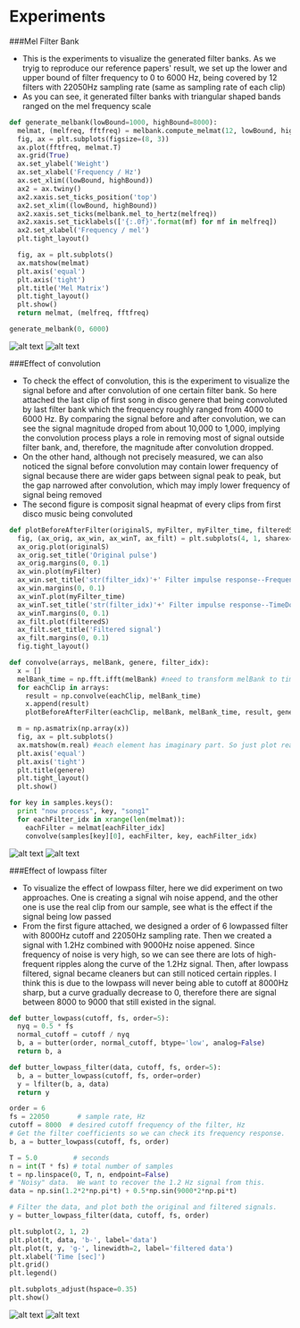 # Experiments
###Mel Filter Bank
* This is the experiments to visualize the generated filter banks. As we tryig to reproduce our reference papers' result, we set up the lower and upper bound of filter frequency to 0 to 6000 Hz, being covered by 12 filters with 22050Hz sampling rate (same as sampling rate of each clip)
* As you can see, it generated filter banks with triangular shaped bands ranged on the mel frequency scale
```python
def generate_melbank(lowBound=1000, highBound=8000):
  melmat, (melfreq, fftfreq) = melbank.compute_melmat(12, lowBound, highBound, num_fft_bands=4097, sample_rate=22050)
  fig, ax = plt.subplots(figsize=(8, 3))
  ax.plot(fftfreq, melmat.T)
  ax.grid(True)
  ax.set_ylabel('Weight')
  ax.set_xlabel('Frequency / Hz')
  ax.set_xlim((lowBound, highBound))
  ax2 = ax.twiny()
  ax2.xaxis.set_ticks_position('top')
  ax2.set_xlim((lowBound, highBound))
  ax2.xaxis.set_ticks(melbank.mel_to_hertz(melfreq))
  ax2.xaxis.set_ticklabels(['{:.0f}'.format(mf) for mf in melfreq])
  ax2.set_xlabel('Frequency / mel')
  plt.tight_layout()

  fig, ax = plt.subplots()
  ax.matshow(melmat)
  plt.axis('equal')
  plt.axis('tight')
  plt.title('Mel Matrix')
  plt.tight_layout()
  plt.show()
  return melmat, (melfreq, fftfreq)

generate_melbank(0, 6000)
```
![alt text](https://github.com/jfriend08/MusicClassification/blob/dev2/baseLineReport/figures/Mel_Matrix.png "Mel_Matrix")
![alt text](https://github.com/jfriend08/MusicClassification/blob/dev2/baseLineReport/figures/mel_frequency_bank.png "mel_frequency_bank")


###Effect of convolution
* To check the effect of convolution, this is the experiment to visualize the signal before and after convolution of one certain filter bank. So here attached the last clip of first song in disco genere that being convoluted by last filter bank which the frequency roughly ranged from 4000 to 6000 Hz. By comparing the signal before and after convolution, we can see the signal magnitude droped from about 10,000 to 1,000, implying the convolution process plays a role in removing most of signal outside filter bank, and, therefore, the magnitude after convolution dropped.
* On the other hand, although not precisely measured, we can also noticed the signal before convolution may contain lower frequency of signal because there are wider gaps between signal peak to peak, but the gap narrowed after convolution, which may imply lower frequency of signal being removed
* The second figure is composit signal heapmat of every clips from first disco music being convoluted
```python
def plotBeforeAfterFilter(originalS, myFilter, myFilter_time, filteredS, genere, filter_idx):
  fig, (ax_orig, ax_win, ax_winT, ax_filt) = plt.subplots(4, 1, sharex=True)
  ax_orig.plot(originalS)
  ax_orig.set_title('Original pulse')
  ax_orig.margins(0, 0.1)
  ax_win.plot(myFilter)
  ax_win.set_title('str(filter_idx)'+' Filter impulse response--FrequencyDomain')
  ax_win.margins(0, 0.1)
  ax_winT.plot(myFilter_time)
  ax_winT.set_title('str(filter_idx)'+' Filter impulse response--TimeDomain')
  ax_winT.margins(0, 0.1)
  ax_filt.plot(filteredS)
  ax_filt.set_title('Filtered signal')
  ax_filt.margins(0, 0.1)
  fig.tight_layout()

def convolve(arrays, melBank, genere, filter_idx):
  x = []
  melBank_time = np.fft.ifft(melBank) #need to transform melBank to time domain
  for eachClip in arrays:
    result = np.convolve(eachClip, melBank_time)
    x.append(result)
    plotBeforeAfterFilter(eachClip, melBank, melBank_time, result, genere, filter_idx)

  m = np.asmatrix(np.array(x))
  fig, ax = plt.subplots()
  ax.matshow(m.real) #each element has imaginary part. So just plot real part
  plt.axis('equal')
  plt.axis('tight')
  plt.title(genere)
  plt.tight_layout()
  plt.show()

for key in samples.keys():
  print "now process", key, "song1"
  for eachFilter_idx in xrange(len(melmat)):
    eachFilter = melmat[eachFilter_idx]
    convolve(samples[key][0], eachFilter, key, eachFilter_idx)
```
![alt text](https://github.com/jfriend08/MusicClassification/blob/dev2/baseLineReport/figures/FilterFigure_Filter11disco.png "FilterFigure_Filter11disco")
![alt text](https://github.com/jfriend08/MusicClassification/blob/dev2/baseLineReport/figures/Convolution_Filter11disco.png "Convolution_Filter11disco")

###Effect of lowpass filter
* To visualize the effect of lowpass filter, here we did experiment on two approaches. One is creating a signal wih noise append, and the other one is use the real clip from our sample, see what is the effect if the signal being low passed
* From the first figure attached, we designed a order of 6 lowpassed filter with 8000Hz cutoff and 22050Hz sampling rate. Then we created a signal with 1.2Hz combined with 9000Hz noise appened. Since frequency of noise is very high, so we can see there are lots of high-frequent ripples along the curve of the 1.2Hz signal. Then, after lowpass filtered, signal became cleaners but can still noticed certain ripples. I think this is due to the lowpass will never being able to cutoff at 8000Hz sharp, but a curve gradually decrease to 0, therefore there are signal between 8000 to 9000 that still existed in the signal.
```python
def butter_lowpass(cutoff, fs, order=5):
  nyq = 0.5 * fs
  normal_cutoff = cutoff / nyq
  b, a = butter(order, normal_cutoff, btype='low', analog=False)
  return b, a

def butter_lowpass_filter(data, cutoff, fs, order=5):
  b, a = butter_lowpass(cutoff, fs, order=order)
  y = lfilter(b, a, data)
  return y

order = 6
fs = 22050       # sample rate, Hz
cutoff = 8000  # desired cutoff frequency of the filter, Hz
# Get the filter coefficients so we can check its frequency response.
b, a = butter_lowpass(cutoff, fs, order)

T = 5.0         # seconds
n = int(T * fs) # total number of samples
t = np.linspace(0, T, n, endpoint=False)
# "Noisy" data.  We want to recover the 1.2 Hz signal from this.
data = np.sin(1.2*2*np.pi*t) + 0.5*np.sin(9000*2*np.pi*t)

# Filter the data, and plot both the original and filtered signals.
y = butter_lowpass_filter(data, cutoff, fs, order)

plt.subplot(2, 1, 2)
plt.plot(t, data, 'b-', label='data')
plt.plot(t, y, 'g-', linewidth=2, label='filtered data')
plt.xlabel('Time [sec]')
plt.grid()
plt.legend()

plt.subplots_adjust(hspace=0.35)
plt.show()

```

![alt text](https://github.com/jfriend08/MusicClassification/blob/dev2/baseLineReport/figures/lowPassButterFilter.png "lowPassButterFilter")
![alt text](https://github.com/jfriend08/MusicClassification/blob/dev2/baseLineReport/figures/FilterFigure_classical.png "FilterFigure_classical")